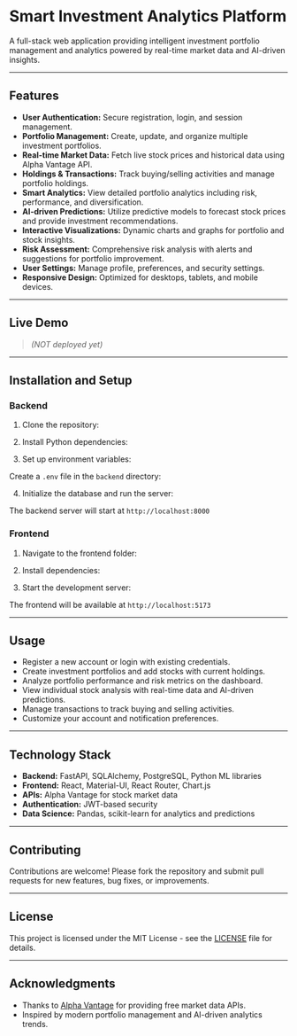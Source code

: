# Smart Investment Analytics Platform

A full-stack web application providing intelligent investment portfolio management and analytics powered by real-time market data and AI-driven insights.

---

## Features

- **User Authentication:** Secure registration, login, and session management.
- **Portfolio Management:** Create, update, and organize multiple investment portfolios.
- **Real-time Market Data:** Fetch live stock prices and historical data using Alpha Vantage API.
- **Holdings & Transactions:** Track buying/selling activities and manage portfolio holdings.
- **Smart Analytics:** View detailed portfolio analytics including risk, performance, and diversification.
- **AI-driven Predictions:** Utilize predictive models to forecast stock prices and provide investment recommendations.
- **Interactive Visualizations:** Dynamic charts and graphs for portfolio and stock insights.
- **Risk Assessment:** Comprehensive risk analysis with alerts and suggestions for portfolio improvement.
- **User Settings:** Manage profile, preferences, and security settings.
- **Responsive Design:** Optimized for desktops, tablets, and mobile devices.

---

## Live Demo

> _(NOT deployed yet)_

---

## Installation and Setup

### Backend

1. Clone the repository:

2. Install Python dependencies:

3. Set up environment variables:

Create a `.env` file in the `backend` directory:

4. Initialize the database and run the server:

The backend server will start at `http://localhost:8000`

### Frontend

1. Navigate to the frontend folder:

2. Install dependencies:

3. Start the development server:

The frontend will be available at `http://localhost:5173`

---

## Usage

- Register a new account or login with existing credentials.
- Create investment portfolios and add stocks with current holdings.
- Analyze portfolio performance and risk metrics on the dashboard.
- View individual stock analysis with real-time data and AI-driven predictions.
- Manage transactions to track buying and selling activities.
- Customize your account and notification preferences.

---

## Technology Stack

- **Backend:** FastAPI, SQLAlchemy, PostgreSQL, Python ML libraries
- **Frontend:** React, Material-UI, React Router, Chart.js
- **APIs:** Alpha Vantage for stock market data
- **Authentication:** JWT-based security
- **Data Science:** Pandas, scikit-learn for analytics and predictions

---

## Contributing

Contributions are welcome! Please fork the repository and submit pull requests for new features, bug fixes, or improvements.

---

## License

This project is licensed under the MIT License - see the [LICENSE](LICENSE) file for details.

---

## Acknowledgments

- Thanks to [Alpha Vantage](https://www.alphavantage.co) for providing free market data APIs.
- Inspired by modern portfolio management and AI-driven analytics trends.
